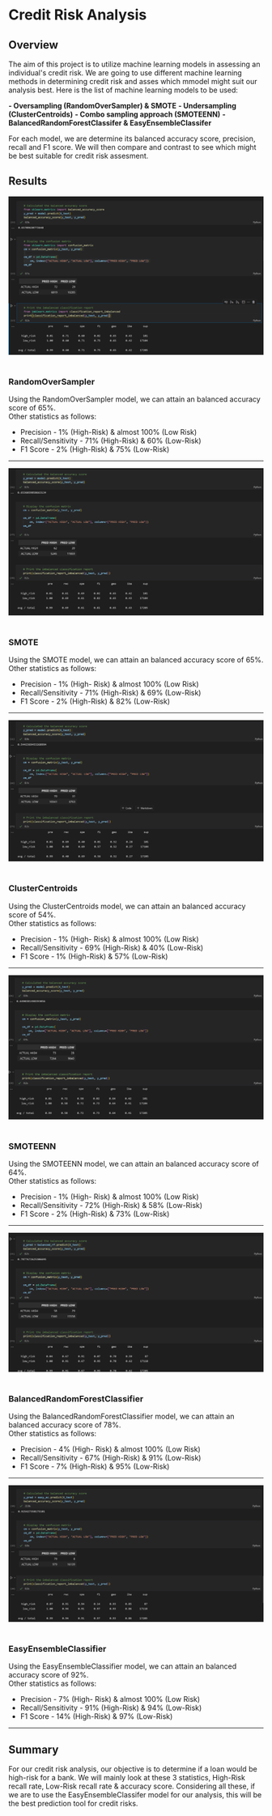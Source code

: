 # Credit Risk Analysis

## Overview
The aim of this project is to utilize machine learning models in assessing an individual's credit risk. We are going to use different machine learning methods in determining credit risk and asses which mmodel might suit our analysis best. Here is the list of machine learning models to be used:

**- Oversampling (RandomOverSampler) & SMOTE**
**- Undersampling (ClusterCentroids)**
**- Combo sampling approach (SMOTEENN)**
**- BalancedRandomForestClassifer & EasyEnsembleClassifer**

For each model, we are determine its balanced accuracy score, precision, recall and F1 score. We will then compare and contrast to see which might be best suitable for credit risk assesment.

## Results

<div align=center>
<img src = https://raw.githubusercontent.com/RobC30/Credit_Risk_Analysis/main/Resources/images/over.png>
</div>


<br>

### RandomOverSampler

Using the RandomOverSampler model, we can attain an balanced accuracy score of 65%. <br>
Other statistics as follows:

- Precision - 1% (High-Risk) & almost 100% (Low Risk)
- Recall/Sensitivity - 71% (High-Risk) & 60% (Low-Risk)
- F1 Score - 2% (High-Risk) & 75% (Low-Risk)
____________________________________________________

<div align=center>
<img src = https://raw.githubusercontent.com/RobC30/Credit_Risk_Analysis/main/Resources/images/smote.png>
</div>
<br>

### SMOTE

Using the SMOTE model, we can attain an balanced accuracy score of 65%. <br>
Other statistics as follows:

- Precision - 1% (High- Risk) & almost 100% (Low Risk)
- Recall/Sensitivity - 71% (High-Risk) & 69% (Low-Risk)
- F1 Score - 2% (High-Risk) & 82% (Low-Risk)
____________________________________________________

<div align=center>
<img src = https://raw.githubusercontent.com/RobC30/Credit_Risk_Analysis/main/Resources/images/under.png>
</div>
<br>

### ClusterCentroids

Using the ClusterCentroids model, we can attain an balanced accuracy score of 54%. <br>
Other statistics as follows:

- Precision - 1% (High- Risk) & almost 100% (Low Risk)
- Recall/Sensitivity - 69% (High-Risk) & 40% (Low-Risk)
- F1 Score - 1% (High-Risk) & 57% (Low-Risk)
____________________________________________________

<div align=center>
<img src = https://raw.githubusercontent.com/RobC30/Credit_Risk_Analysis/main/Resources/images/combo.png>
</div>
<br>

### SMOTEENN

Using the SMOTEENN model, we can attain an balanced accuracy score of 64%. <br>
Other statistics as follows:

- Precision - 1% (High- Risk) & almost 100% (Low Risk)
- Recall/Sensitivity - 72% (High-Risk) & 58% (Low-Risk)
- F1 Score - 2% (High-Risk) & 73% (Low-Risk)
____________________________________________________

<div align=center>
<img src = https://raw.githubusercontent.com/RobC30/Credit_Risk_Analysis/main/Resources/images/forest.png>
</div>
<br>

### BalancedRandomForestClassifier

Using the BalancedRandomForestClassifier model, we can attain an balanced accuracy score of 78%. <br>
Other statistics as follows:

- Precision - 4% (High- Risk) & almost 100% (Low Risk)
- Recall/Sensitivity - 67% (High-Risk) & 91% (Low-Risk)
- F1 Score - 7% (High-Risk) & 95% (Low-Risk)
____________________________________________________

<div align=center>
<img src = https://raw.githubusercontent.com/RobC30/Credit_Risk_Analysis/main/Resources/images/easy.png>
</div>
<br>

### EasyEnsembleClassifier

Using the EasyEnsembleClassifier model, we can attain an balanced accuracy score of 92%. <br>
Other statistics as follows:

- Precision - 7% (High- Risk) & almost 100% (Low Risk)
- Recall/Sensitivity - 91% (High-Risk) & 94% (Low-Risk)
- F1 Score - 14% (High-Risk) & 97% (Low-Risk)
____________________________________________________

## Summary
For our credit risk analysis, our objective is to determine if a loan would be high-risk for a bank. We will mainly look at these 3 statistics, High-Risk recall rate, Low-Risk recall rate & accuracy score. Considering all these, if we are to use the EasyEnsembleClassifer model for our analysis, this will be the best prediction tool for credit risks. 
